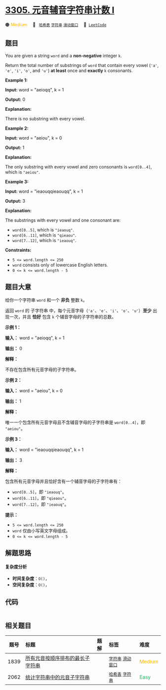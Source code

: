 # [3305. 元音辅音字符串计数 I](https://leetcode.com/problems/count-of-substrings-containing-every-vowel-and-k-consonants-i)

🟠 <font color=#ffb800>Medium</font>&emsp; 🔖&ensp; [`哈希表`](/tag/hash-table.md) [`字符串`](/tag/string.md) [`滑动窗口`](/tag/sliding-window.md)&emsp; 🔗&ensp;[`LeetCode`](https://leetcode.com/problems/count-of-substrings-containing-every-vowel-and-k-consonants-i)

## 题目

You are given a string `word` and a **non-negative** integer `k`.

Return the total number of substrings of `word` that contain every vowel
(`'a'`, `'e'`, `'i'`, `'o'`, and `'u'`) **at least** once and **exactly** `k`
consonants.



**Example 1:**

**Input:** word = "aeioqq", k = 1

**Output:** 0

**Explanation:**

There is no substring with every vowel.

**Example 2:**

**Input:** word = "aeiou", k = 0

**Output:** 1

**Explanation:**

The only substring with every vowel and zero consonants is `word[0..4]`, which
is `"aeiou"`.

**Example 3:**

**Input:** word = "ieaouqqieaouqq", k = 1

**Output:** 3

**Explanation:**

The substrings with every vowel and one consonant are:

  * `word[0..5]`, which is `"ieaouq"`.
  * `word[6..11]`, which is `"qieaou"`.
  * `word[7..12]`, which is `"ieaouq"`.



**Constraints:**

  * `5 <= word.length <= 250`
  * `word` consists only of lowercase English letters.
  * `0 <= k <= word.length - 5`


## 题目大意

给你一个字符串 `word` 和一个 **非负** 整数 `k`。

返回 `word` 的 子字符串 中，每个元音字母（`'a'`、`'e'`、`'i'`、`'o'`、`'u'`）**至少** 出现一次，并且 **恰好**
包含 `k` 个辅音字母的子字符串的总数。



**示例 1：**

**输入：** word = "aeioqq", k = 1

**输出：** 0

**解释：**

不存在包含所有元音字母的子字符串。

**示例 2：**

**输入：** word = "aeiou", k = 0

**输出：** 1

**解释：**

唯一一个包含所有元音字母且不含辅音字母的子字符串是 `word[0..4]`，即 `"aeiou"`。

**示例 3：**

**输入：** word = "ieaouqqieaouqq", k = 1

**输出：** 3

**解释：**

包含所有元音字母并且恰好含有一个辅音字母的子字符串有：

  * `word[0..5]`，即 `"ieaouq"`。
  * `word[6..11]`，即 `"qieaou"`。
  * `word[7..12]`，即 `"ieaouq"`。



**提示：**

  * `5 <= word.length <= 250`
  * `word` 仅由小写英文字母组成。
  * `0 <= k <= word.length - 5`


## 解题思路

#### 复杂度分析

- **时间复杂度**：`O()`，
- **空间复杂度**：`O()`，

## 代码

```javascript

```

## 相关题目

<!-- prettier-ignore -->
| 题号 | 标题 | 题解 | 标签 | 难度 |
| :------: | :------ | :------: | :------ | :------ |
| 1839 | [所有元音按顺序排布的最长子字符串](https://leetcode.com/problems/longest-substring-of-all-vowels-in-order) |  |  [`字符串`](/tag/string.md) [`滑动窗口`](/tag/sliding-window.md) | <font color=#ffb800>Medium</font> |
| 2062 | [统计字符串中的元音子字符串](https://leetcode.com/problems/count-vowel-substrings-of-a-string) |  |  [`哈希表`](/tag/hash-table.md) [`字符串`](/tag/string.md) | <font color=#15bd66>Easy</font> |